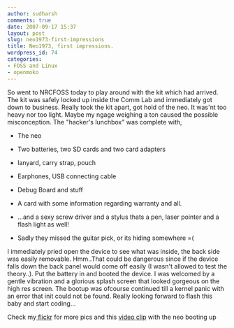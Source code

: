 ```yaml
---
author: sudharsh
comments: true
date: 2007-09-17 15:37
layout: post
slug: neo1973-first-impressions
title: Neo1973, first impressions.
wordpress_id: 74
categories:
- FOSS and Linux
- openmoko
---
```


So went to NRCFOSS today to play around with the kit which had arrived. The kit was safely locked up inside the Comm Lab and immediately got down to business. Really took the kit apart, got hold of the neo. It was'nt too heavy nor too light. Maybe my ngage weighing a ton caused the possible misconception. The "hacker's lunchbox" was complete with,



	
  * The neo

	
  * Two batteries, two SD cards and two card adapters

	
  * lanyard, carry strap, pouch

	
  * Earphones, USB connecting cable

	
  * Debug Board and stuff

	
  * A card with some information regarding warranty and all.

	
  * ...and a sexy screw driver and a stylus thats a pen, laser pointer and a flash light as well!

	
  * Sadly they missed the guitar pick, or its hiding somewhere =(


I immediately pried open the device to see what was inside, the back side was easily removable. Hmm..That could be dangerous since if the device falls down the back panel would come off easily (I wasn't allowed to test the theory..). Put the battery in and booted the device. I was welcomed by a gentle vibration and a glorious splash screen that looked gorgeous on the high res screen. The bootup was ofcourse continued till a kernel panic with an error that init could not be found. Really looking forward to flash this baby and start coding...

Check my[ flickr](http://www.flickr.com/photos/7611195@N06/1397515670/) for more pics and this [video clip](http://www.youtube.com/watch?v=ycl1rlyKQGA) with the neo booting up
